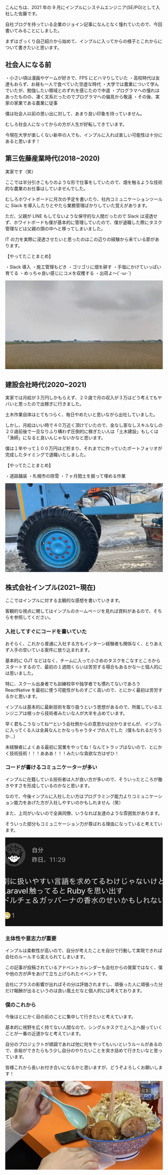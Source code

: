 こんにちは、2021 年の 9 月にインプルにシステムエンジニア(SE/PG)として入社した佐藤です。

自社ブログを持っている企業のジョイン記事になんとなく憧れていたので、今回書いてみることにしました。

まずはざっくり自己紹介から始めて、インプルに入ってからの様子とこれからについて書きたいと思います。

## 社会人になる前

・小さい頃は漫画やゲームが好きで、FPS にどハマりしていた
・高校時代は友達もおらず、お昼も一人で食べていた空虚な時代
・大学では農業について学んでいたが、勉強したい領域とのずれを感じたので中退
・プログラマへの憧れはあったものの、凄く文系だったのでプログラマへの偏見から敬遠
・その後、実家の家業である農業に従事

僕は社会人以前の思い出に対して、あまり良い印象を持っていません。

むしろ社会人になってからの方が人生が好転してきています。

今現在大学が楽しくない新卒の人でも、インプルに入れば楽しい可能性は十分にあると思います！

## 第三佐藤産業時代(2018~2020)

実家です（笑）

ここでは半分引きこもりのような形で仕事をしていたので、畑を触るような技術的な農業のお仕事はしていませんでした。

むしろホワイトボードに月次の予定を書いたり、社内コミュニケーションツールに Slack を導入したりとやたら業務管理ばかりしていた覚えがあります。

ただ、父親が LINE もしてないような保守的な人間だったので Slack は浸透せず、ホワイトボードも僕が基本的に管理していたので、僕が退職した際にタスク管理などは父親の頭の中へと移ってしまいました。

IT の力を実際に浸透させたいと思ったのはこの辺りの経験から来ている節があります。

【やってたことまとめ】

・Slack 導入
・施工管理もどき
・ゴリゴリに畑を耕す
・手塩にかけていっぱい育てる
・めっちゃ良い感じにコメを収穫する
・出荷よ〜(´･ω･`)

![GoogleMap から見た実家の畑](./images/hatake.webp)

## 建設会社時代(2020~2021)

実家では月給が３万円しかもらえず、２０歳で月の収入が３万はどう考えてもヤバいと思ったので出稼ぎに行きました。

土木作業自体はとてもつらく、毎日やめたいと思いながら出社していました。

しかし、月給はいい時で４０万近く頂けていたので、金なし家なしスキルなしの２０歳前後で一旦なりふり構わず圧倒的に稼ぎたい人は「土木建設」もしくは「漁師」になると良いんじゃないかなと思います。

僕は１年やって１００万円ほど貯まり、それまでに作っていたポートフォリオが完成したタイミングで退職いたしました。

【やってたことまとめ】

・道路舗装
・札幌市の除雪
・７ヶ月間土を掘って埋める作業

![必殺・アイスバーン削り](./images/iceburn.webp)

## 株式会社インプル(2021~現在)

ここではインプルに対する主観的な感想を書いていきます。

客観的な視点に関してはインプルのホームページを見れば資料があるので、そちらを参照してください。

### 入社してすぐにコードを書いていた

おそらく、これから普通に入社する方もインターン経験者も関係なく、とりあえず人手の空いている案件に放り込まれます。

基本的に OJT などはなく、チームに入って小さめのタスクをこなすところからスタートするので、最初の１週間くらいは苦労する場合もあるかな〜と個人的には思いました。

特に、スクール出身者でも訓練校卒や独学者でも慣れてないであろう ReactNative を最初に使う可能性がものすごく高いので、とにかく最初は苦労するかと思います。

インプルは基本的に最新技術を取り扱うという思想があるので、所属しているエンジニアは根っから技術者みたいな人が大半を占めています。

早く君もこうなってね^^という会社側からの意思かは分かりませんが、インプルに入ってくる人は全員なんとかなっちゃうタイプの人でした（僕もなれるだろうか…）

未経験者によくある最初に営業をやってね！なんてトラップはないので、とにかく技術技術！！！あああ！！！みたいな貪欲な方はぜひ！

### コードが書けるコミュニケーターが多い

インプルに在籍している技術者は人が良い方が多いので、そういったところが働きやすさを形成しているのかなと思います。

なので、今後インプルに入社したい方はプログラミング能力よりコミュニケーション能力をあげた方が入社しやすいのかもしれません（笑）

また、上司がいないので全員同僚、いうなれば友達のような雰囲気があります。

そういった部分もコミュニケーション力が尊ばれる理由になっていると考えています。

![社内 Twitter と化した times](./images/dolce.webp)

### 主体性や意志力が重要

インプルは柔軟性が高いので、自分が考えたことを自分で行動して実現できれば会社のルールすら変えられてしまいます。

この記事が投稿されているアドベントカレンダーも会社からの発案ではなく、僕や他の方が声をあげて立ち上げられたイベントです。

会社にプラスの影響が出ればその分は評価されますし、頑張った人に頑張った分だけ報酬が出るというのは良い風土だなと個人的には考えております。

### 僕のこれから

今後はとにかく目の前のことに集中して行きたいと考えています。

基本的に視野を広く持てない人間なので、シングルタスクで上へ上へ掘っていくことが一番の近道かなと考えています。

自分のプロジェクトが順調であれば他に何をやってもいいというルールがあるので、余裕ができたらもう少し自分のやりたいことを突き詰めて行きたいなと思っています。

皆様これから長いお付き合いになるかと思いますが、どうぞよろしくお願いします！

![ramen](./images/ramen.webp)
